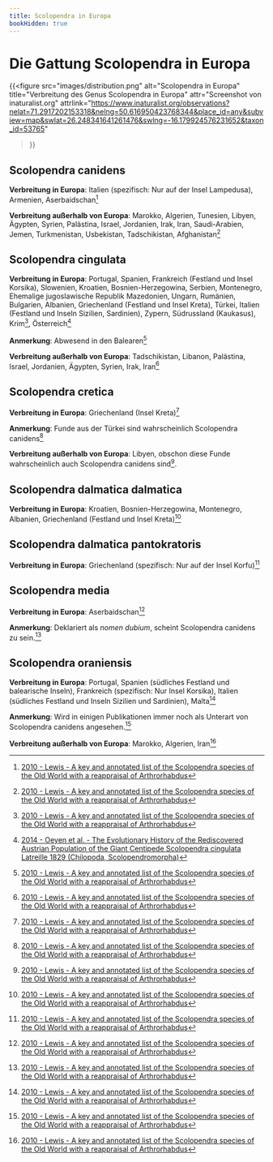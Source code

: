 ```yaml
---
title: Scolopendra in Europa
bookHidden: true
---
```


# Die Gattung Scolopendra in Europa

{{<figure
    src="images/distribution.png"
    alt="Scolopendra in Europa"
    title="Verbreitung des Genus Scolopendra in Europa"
    attr="Screenshot von inaturalist.org"
    attrlink="https://www.inaturalist.org/observations?nelat=71.2917202153318&nelng=50.616950423768344&place_id=any&subview=map&swlat=26.248341641261476&swlng=-16.179924576231652&taxon_id=53765"
>}}

## Scolopendra canidens
**Verbreitung in Europa**: Italien (spezifisch: Nur auf der Insel Lampedusa), Armenien, Aserbaidschan[^2010-lewis]

**Verbreitung außerhalb von Europa**: Marokko, Algerien, Tunesien, Libyen, Ägypten, Syrien, Palästina, Israel, Jordanien, Irak, Iran, Saudi-Arabien, Jemen, Turkmenistan, Usbekistan, Tadschikistan, Afghanistan[^2010-lewis]

## Scolopendra cingulata
**Verbreitung in Europa**: Portugal, Spanien, Frankreich (Festland und Insel Korsika), Slowenien, Kroatien, Bosnien-Herzegowina, Serbien, Montenegro, Ehemalige jugoslawische Republik Mazedonien, Ungarn, Rumänien, Bulgarien, Albanien, Griechenland (Festland und Insel Kreta), Türkei, Italien (Festland und Inseln Sizilien, Sardinien), Zypern, Südrussland (Kaukasus), Krim[^2010-lewis], Österreich[^2014-oeyen]

**Anmerkung**: Abwesend in den Balearen[^2010-lewis]

**Verbreitung außerhalb von Europa**: Tadschikistan, Libanon, Palästina, Israel, Jordanien, Ägypten, Syrien, Irak, Iran[^2010-lewis]

## Scolopendra cretica
**Verbreitung in Europa**: Griechenland (Insel Kreta)[^2010-lewis]

**Anmerkung**: Funde aus der Türkei sind wahrscheinlich Scolopendra canidens[^2010-lewis]

**Verbreitung außerhalb von Europa**: Libyen, obschon diese Funde wahrscheinlich auch Scolopendra canidens sind[^2010-lewis].

## Scolopendra dalmatica dalmatica
**Verbreitung in Europa**: Kroatien, Bosnien-Herzegowina, Montenegro, Albanien, Griechenland (Festland und Insel Kreta)[^2010-lewis]

## Scolopendra dalmatica pantokratoris
**Verbreitung in Europa**: Griechenland (spezifisch: Nur auf der Insel Korfu)[^2010-lewis]

## Scolopendra media
**Verbreitung in Europa**: Aserbaidschan[^2010-lewis]

**Anmerkung**: Deklariert als _nomen dubium_, scheint Scolopendra canidens zu sein.[^2010-lewis]

## Scolopendra oraniensis
**Verbreitung in Europa**: Portugal, Spanien (südliches Festland und balearische Inseln), Frankreich (spezifisch: Nur Insel Korsika), Italien (südliches Festland und Inseln Sizilien und Sardinien), Malta[^2010-lewis]

**Anmerkung**: Wird in einigen Publikationen immer noch als Unterart von Scolopendra canidens angesehen.[^2010-lewis]

**Verbreitung außerhalb von Europa**: Marokko, Algerien, Iran[^2010-lewis]

[^2010-lewis]: [2010 - Lewis - A key and annotated list of the Scolopendra species of the Old World with a reappraisal of Arthrorhabdus](https://www.researchgate.net/publication/233675148_A_key_and_annotated_list_of_the_Scolopendra_species_of_the_Old_World_with_a_reappraisal_of_Arthrorhabdus_Chilopoda_Scolopendromorpha_Scolopendridae)

[^2014-oeyen]: [2014 - Oeyen et al. - The Evolutionary History of the Rediscovered Austrian Population of the Giant Centipede Scolopendra cingulata Latreille 1829 (Chilopoda, Scolopendromorpha)](https://www.researchgate.net/publication/266085751_The_Evolutionary_History_of_the_Rediscovered_Austrian_Population_of_the_Giant_Centipede_Scolopendra_cingulata_Latreille_1829_Chilopoda_Scolopendromorpha)
